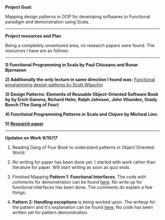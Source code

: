 **Project Goal:**

Mapping design patterns in OOP for developing softwares to Functional paradigm and demonstration using Scala.

---

**Project resources and Plan**

Being a completely unventured area, no research papers were found. The resources I have are as follows:

---

**1) Functional Programming in Scala by Paul Chiusano and Runar Bjarnason**

**2) Additionally the only lecture in same direction I found was:** [Functional programming design patterns by Scott Wlaschin](https://vimeo.com/113588389)

**3) Design Patterns: Elements of Reusable Object-Oriented Software Book by by Erich Gamma, Richard Helm, Ralph Johnson, John Vlissides, Grady Booch (The Gang of Four)**

**4) Functional Programming Patterns in Scala and Clojure by Micheal Linn.**

**5) [Research paper](https://www.scala-lang.org/old/sites/default/files/FrederikThesis.pdf)**

---

**Updates on Work 9/10/17**

1) Reading Gang of Four Book to understand patterns in Object Oriented World.

2) No writing for paper has been done yet. I started with work rather than literature for paper. Will start writing as soon as quiz ends.

3) Finished Mapping **Pattern 1: Functional Interfaces**. The code with comments for demonstration can be found [here](https://github.com/akash-07/Software-Engineering-Assignments/tree/master/Term%20Project/Patterns/src/main/scala). No write up for functional interfaces has been done. The comments do explain a few things.

4) **Pattern 2: Handling exceptions** is being worked upon. The writeup for the pattern and it's explanation can be found [here](https://github.com/akash-07/Software-Engineering-Assignments/blob/master/Term%20Project/handlingExceptions/readMe.md). No code has been written yet for pattern demonstration.

